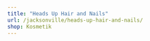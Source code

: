 ```yaml
---
title: "Heads Up Hair and Nails"
url: /jacksonville/heads-up-hair-and-nails/
shop: Kosmetik
---
```

